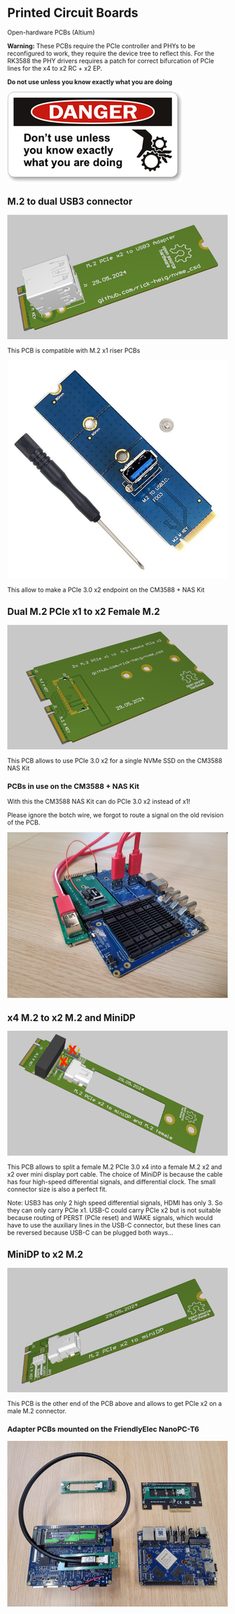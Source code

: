 # Printed Circuit Boards

Open-hardware PCBs (Altium)

**Warning:** These PCBs require the PCIe controller and PHYs to be reconfigured to work, they require the device tree to reflect this. For the RK3588 the PHY drivers requires a patch for correct bifurcation of PCIe lines for the x4 to x2 RC + x2 EP.

**Do not use unless you know exactly what you are doing**

![warning](../res/images/operate.png)

## M.2 to dual USB3 connector

![M2_USB3](../res/images/M2_USB3.png)

This PCB is compatible with M.2 x1 riser PCBs

![M2_riser](../res/images/m2-riser-pcie-x1.jpg)

This allow to make a PCIe 3.0 x2 endpoint on the CM3588 + NAS Kit

## Dual M.2 PCIe x1 to x2 Female M.2

![DualM2](../res/images/M2_dual_M2.png)

This PCB allows to use PCIe 3.0 x2 for a single NVMe SSD on the CM3588 NAS Kit

### PCBs in use on the CM3588 + NAS Kit

With this the CM3588 NAS Kit can do PCIe 3.0 x2 instead of x1! 

Please ignore the botch wire, we forgot to route a signal on the old revision of the PCB.

![CM3588-Adapters](../res/pictures/20240610_CM3588_NAS_x2x2_res.jpg)

## x4 M.2 to x2 M.2 and MiniDP

![x4M2MDP](../res/images/M2_M2_MDP.png)

This PCB allows to split a female M.2 PCIe 3.0 x4 into a female M.2 x2 and x2 over mini display port cable. The choice of MiniDP is because the cable has four high-speed differential signals, and differential clock. The small connector size is also a perfect fit.

Note: USB3 has only 2 high speed differential signals, HDMI has only 3. So they can only carry PCIe x1. USB-C could carry PCIe x2 but is not suitable because routing of PERST (PCIe reset) and WAKE signals, which would have to use the auxiliary lines in the USB-C connector, but these lines can be reversed because USB-C can be plugged both ways...

## MiniDP to x2 M.2

![MDPM2](../res/images/M2_MDP.png)

This PCB is the other end of the PCB above and allows to get PCIe x2 on a male M.2 connector.

### Adapter PCBs mounted on the FriendlyElec NanoPC-T6

![T6-Adapters](../res/pictures/T6_res.jpg)